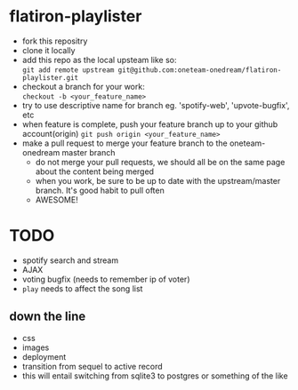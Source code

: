 flatiron-playlister
===================

-  fork this repositry
-  clone it locally
-  add this repo as the local upsteam like so:  
```git add remote upstream git@github.com:oneteam-onedream/flatiron-playlister.git```
-  checkout a branch for your work:  
```checkout -b <your_feature_name>``` 
  -  try to use descriptive name for branch eg. 'spotify-web', 'upvote-bugfix', etc
-  when feature is complete, push your feature branch up to your github account(origin)
    ```git push origin <your_feature_name>```
-  make a pull request to merge your feature branch to the oneteam-onedream master branch
    -  do not merge your pull requests, we should all be on the same page about the content being merged
    -  when you work, be sure to be up to date with the upstream/master branch. It's good habit to pull often
    -  AWESOME!


TODO
====
- spotify search and stream  
- AJAX  
- voting bugfix (needs to remember ip of voter) 
- `play` needs to affect the song list
  

down the line 
------
- css  
- images  
- deployment  
 - transition from sequel to active record  
  - this will entail switching from sqlite3 to postgres or something of the like
